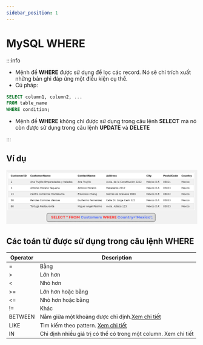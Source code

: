 ```yaml
---
sidebar_position: 1
---
```


# MySQL WHERE

:::info

- Mệnh đề **WHERE** được sử dụng để lọc các record. Nó sẽ chỉ trích xuất những bản ghi đáp ứng một điều kiện cụ thể.
- Cú pháp:

```sql
SELECT column1, column2, ...
FROM table_name
WHERE condition;
```

- Mệnh đề **WHERE** không chỉ được sử dụng trong câu lệnh **SELECT** mà nó còn được sử dụng trong câu lệnh **UPDATE** và **DELETE**

:::

## Ví dụ

![1706452715700](image/sql-where/1706452715700.png)

## Các toán tử được sử dụng trong câu lệnh WHERE

| Operator | Description                                                     |
| -------- | --------------------------------------------------------------- |
| =        | Bằng                                                            |
| >        | Lớn hơn                                                         |
| <        | Nhỏ hơn                                                         |
| >=       | Lớn hơn hoặc bằng                                               |
| <=       | Nhỏ hơn hoặc bằng                                               |
| !=       | Khác                                                            |
| BETWEEN  | Nằm giữa một khoảng được chỉ định.[Xem chi tiết](./sql-between) |
| LIKE     | Tìm kiếm theo pattern. [Xem chi tiết](./sql-like)               |
| IN       | Chỉ định nhiều giá trị có thể có trong một column. Xem chi tiết |
